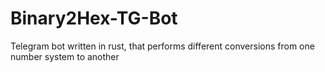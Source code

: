 # Binary2Hex-TG-Bot
 Telegram bot written in rust, that performs different conversions from one number system to another
